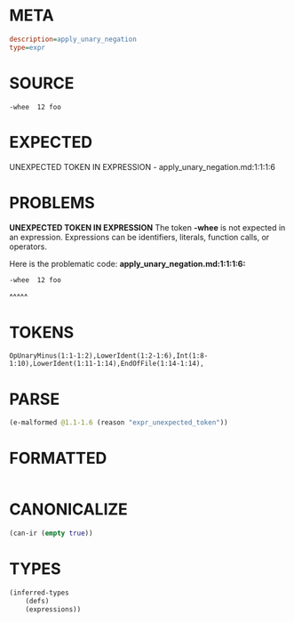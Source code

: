 # META
~~~ini
description=apply_unary_negation
type=expr
~~~
# SOURCE
~~~roc
-whee  12 foo
~~~
# EXPECTED
UNEXPECTED TOKEN IN EXPRESSION - apply_unary_negation.md:1:1:1:6
# PROBLEMS
**UNEXPECTED TOKEN IN EXPRESSION**
The token **-whee** is not expected in an expression.
Expressions can be identifiers, literals, function calls, or operators.

Here is the problematic code:
**apply_unary_negation.md:1:1:1:6:**
```roc
-whee  12 foo
```
^^^^^


# TOKENS
~~~zig
OpUnaryMinus(1:1-1:2),LowerIdent(1:2-1:6),Int(1:8-1:10),LowerIdent(1:11-1:14),EndOfFile(1:14-1:14),
~~~
# PARSE
~~~clojure
(e-malformed @1.1-1.6 (reason "expr_unexpected_token"))
~~~
# FORMATTED
~~~roc

~~~
# CANONICALIZE
~~~clojure
(can-ir (empty true))
~~~
# TYPES
~~~clojure
(inferred-types
	(defs)
	(expressions))
~~~
